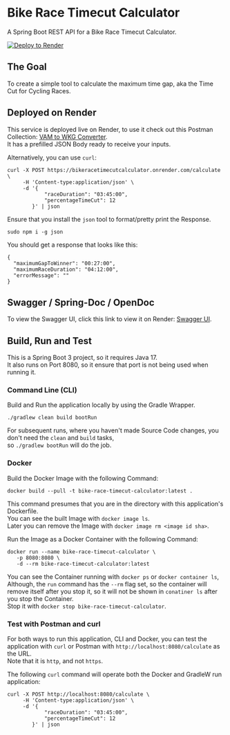 # Bike Race Timecut Calculator

A Spring Boot REST API for a Bike Race Timecut Calculator.

[![Deploy to Render](https://render.com/images/deploy-to-render-button.svg)](https://render.com/deploy?repo=https://github.com/lukegjpotter/BikeRaceTimecutCalculator)

## The Goal

To create a simple tool to calculate the maximum time gap, aka the Time Cut for Cycling Races.

## Deployed on Render

This service is deployed live on Render, to use it check out this Postman
Collection: [VAM to WKG Converter](https://www.postman.com/bold-moon-552911/bikeracetimecutcalculator/collection/4v3fjg6/bikeracetimecutcalculator?action=share&creator=3947605&active-environment=3947605-ab751e14-7e85-4c82-b013-6e636cba23a8).  
It has a prefilled JSON Body ready to receive your inputs.

Alternatively, you can use `curl`:

    curl -X POST https://bikeracetimecutcalculator.onrender.com/calculate \
         -H 'Content-type:application/json' \
         -d '{
                "raceDuration": "03:45:00",
                "percentageTimeCut": 12
            }' | json

Ensure that you install the `json` tool to format/pretty print the Response.

    sudo npm i -g json

You should get a response that looks like this:

    {
      "maximumGapToWinner": "00:27:00",
      "maximumRaceDuration": "04:12:00",
      "errorMessage": ""
    }

## Swagger / Spring-Doc / OpenDoc

To view the Swagger UI, click this link to view it on
Render: [Swagger UI](https://bikeracetimecutcalculator.onrender.com/swagger-ui/index.html).

## Build, Run and Test

This is a Spring Boot 3 project, so it requires Java 17.  
It also runs on Port 8080, so it ensure that port is not being used when running it.

### Command Line (CLI)

Build and Run the application locally by using the Gradle Wrapper.

    ./gradlew clean build bootRun

For subsequent runs, where you haven't made Source Code changes, you don't need the `clean` and `build` tasks,  
so `./gradlew bootRun` will do the job.

### Docker

Build the Docker Image with the following Command:

    docker build --pull -t bike-race-timecut-calculator:latest .

This command presumes that you are in the directory with this application's Dockerfile.  
You can see the built Image with `docker image ls`.  
Later you can remove the Image with `docker image rm <image id sha>`.

Run the Image as a Docker Container with the following Command:

    docker run --name bike-race-timecut-calculator \
       -p 8080:8080 \
       -d --rm bike-race-timecut-calculator:latest

You can see the Container running with `docker ps` or `docker container ls`,  
Although, the `run` command has the `--rm` flag set, so the container will remove itself after you stop it, so it will
not be shown in `conatiner ls` after you stop the Container.  
Stop it with `docker stop bike-race-timecut-calculator`.

### Test with Postman and curl

For both ways to run this application, CLI and Docker, you can test the application with `curl` or Postman with
`http://localhost:8080/calculate` as the URL.  
Note that it is `http`, and not `https`.

The following `curl` command will operate both the Docker and GradleW run application:

    curl -X POST http://localhost:8080/calculate \
         -H 'Content-type:application/json' \
         -d '{
                "raceDuration": "03:45:00",
                "percentageTimeCut": 12
            }' | json
